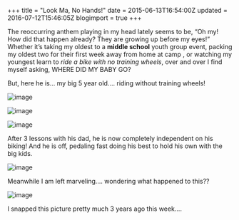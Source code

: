 +++
title = "Look Ma, No Hands!"
date = 2015-06-13T16:54:00Z
updated = 2016-07-12T15:46:05Z
blogimport = true 
+++

The reoccurring anthem playing in my head lately seems to be, “Oh my!  How did that happen already? They are growing up before my eyes!” Whether it’s taking my oldest to a **middle school** youth group event, packing my oldest two for their first 
week away from home at camp
, or watching my youngest learn to _ride a bike with no training wheels_, over and over I find myself asking, WHERE DID MY BABY GO?

But, here he is… my big 5 year old…. riding without training wheels!

![image](https://lh3.googleusercontent.com/T_PzmB50lXUsdI17bvZXrXLdz7z6y8Gg-d6Nv82EyhpT=w1181-h788-no)

![image](https://lh3.googleusercontent.com/pCkjvrmV-aK53FtjNoARI5InORaQq7rFJ8QEyi-wCK8D=w1181-h788-no)

![image](https://lh3.googleusercontent.com/baLq07ddNc3EkisSJRh1cMnStbRqvUjOFpQoG3CrvRT0=w1181-h788-no)

After 3 lessons with his dad, he is now completely independent on his biking!  And he is off, pedaling fast doing his best to hold his own with the big kids.

![image](https://lh3.googleusercontent.com/a1vpXfjhZS8aAzzaa8qA1hAolY_EoDLv-i5I0hKv-ENA=w1181-h788-no)

Meanwhile I am left marveling…. wondering what happened to this?? 

![image](https://lh3.googleusercontent.com/ruWVf0ub_Dt11SCeoEC7EoQODT5BEHI9SiN1ejCgI2y0=w1069-h798-no)

I snapped this picture pretty much 3 years ago this week….
